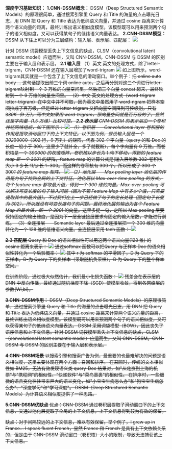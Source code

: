 **深度学习基础知识：**
**1.CNN-DSSM概念：**
DSSM（Deep Structured Semantic Models）的原理很简单，通过搜索引擎里 Query 和 Title 的海量的点击曝光日志，用 DNN 把 Query 和 Title 表达为低纬语义向量，并通过 cosine 距离来计算两个语义向量的距离，最终训练出语义相似度模型。该模型既可以用来预测两个句子的语义相似度，又可以获得某句子的低纬语义向量表达。
**2.CNN-DSSM模型：**
DSSM 从下往上可以分为三层结构：输入层、表示层、匹配层：
![](https://ai-studio-static-online.cdn.bcebos.com/46db12d09ad74c618fc377ad6b98311d4ac176b4a0fa4127ae7dd46da289b3bb)

针对 DSSM 词袋模型丢失上下文信息的缺点，CLSM（convolutional latent semantic model）应运而生，又叫 CNN-DSSM。CNN-DSSM 与 DSSM 的区别主要在于输入层和表示层。
**2.1 输入层**
（1）英文
英文的处理方式，除了letter-trigram，CNN-DSSM 还在输入层增加了word-trigram
![](https://ai-studio-static-online.cdn.bcebos.com/2f2af54a5e8e45abae387621e9cd212b661858e775bf4e97b8ae353752265a3c)
如上图所示，word-trigram其实就是一个包含了上下文信息的滑动窗口。举个例子：把<s> online auto body ... <s>这句话提取出前三个词<s> online auto，之后再分别对这三个词进行letter-trigram映射到一个 3 万维的向量空间里，然后把三个向量 concat 起来，最终映射到一个 9 万维的向量空间里。
（2）中文
英文的处理方式（word-trigram letter-trigram）在中文中并不可取，因为英文中虽然用了 word-ngram 把样本空间拉成了百万级，但是经过 letter-trigram 又把向量空间降到可控级别，只有 3*30K（9 万）。而中文如果用 word-trigram，那向量空间就是百万级的了，显然还是字向量（1.5 万维）比较可控。
**2.2 表示层**
CNN-DSSM 的表示层由一个卷积神经网络组成，如下图所示：
![](https://ai-studio-static-online.cdn.bcebos.com/4b70517c7eb74c9cb557d6b8babd898f0bbd246d4f6f4046bd7fddd41faadb03)
 （1）卷积层——Convolutional layer
卷积层的作用是提取滑动窗口下的上下文特征。以下图为例，假设输入层是一个 302*90000（302 行，9 万列）的矩阵，代表 302 个字向量（query 的和 Doc 的长度一般小于 300，这里少了就补全，多了就截断），每个字向量有 9 万维。而卷积核是一个 3*90000 的权值矩阵，卷积核以步长为 1 向下移动，得到的 feature map 是一个 300*1 的矩阵，feature map 的计算公式是(输入层维数 302-卷积核大小 3 步长 1)/步长 1=300。而这样的卷积核有 300 个，所以形成了 300 个 300*1 的 feature map 矩阵。
![](https://ai-studio-static-online.cdn.bcebos.com/9e27c555893e4dbfa17bfbcbca57522d90d296ed70114ec28f734de582517d9a)
  （2）池化层——Max pooling layer
池化层的作用是为句子找到全局的上下文特征。池化层以 Max-over-time pooling 的方式，每个 feature map 都取最大值，得到一个 300 维的向量。Max-over-pooling 可以解决可变长度的句子输入问题（因为不管 Feature Map 中有多少个值，只需要提取其中的最大值）。不过我们在上一步已经做了句子的定长处理（固定句子长度为 302），所以就没有可变长度句子的问题。最终池化层的输出为各个 Feature Map 的最大值，即一个 300*1 的向量。这里多提一句，之所以 Max pooling 层要保持固定的输出维度，是因为下一层全链接层要求有固定的输入层数，才能进行训练。
（3）全连接层——Semantic layer
最后通过全连接层把一个 300 维的向量转化为一个 128 维的低维语义向量。全连接层采用 tanh 函数：
![](https://ai-studio-static-online.cdn.bcebos.com/35935b6adf934ffaa06136b90fe60c6596b9732e5e1b496da3c99c1c511baed4)
  
**2.3 匹配层**
 Query 和 Doc 的语义相似性可以用这两个语义向量(128 维) 的 cosine 距离来表示：
![](https://ai-studio-static-online.cdn.bcebos.com/5d122db4fd9243b49e322f2ed6ea400f6dfcea78444f43e485a63ebccc25f535)
通过softmax 函数可以把Query 与正样本 Doc 的语义相似性转化为一个后验概率：
![](https://ai-studio-static-online.cdn.bcebos.com/dee47c7073264ed38135593605f6108377ce504daaa941cabaee356c310112e5)
其中 r 为 softmax 的平滑因子，D 为 Query 下的正样本，D-为 Query 下的负样本（采取随机负采样），D 为 Query 下的整个样本空间。

在训练阶段，通过极大似然估计，我们最小化损失函数：
![](https://ai-studio-static-online.cdn.bcebos.com/9b73576642014b69805c82578d488455fb75536e45734de49363fb64c2707975)
残差会在表示层的 DNN 中反向传播，最终通过随机梯度下降（SGD）使模型收敛，得到各网络层的参数{Wi,bi}。

**3.CNN-DSSM作用：**
  DSSM（Deep Structured Semantic Models）的原理很简单，通过搜索引擎里 Query 和 Title 的海量的点击曝光日志，用 DNN 把 Query 和 Title 表达为低纬语义向量，并通过 cosine 距离来计算两个语义向量的距离，最终训练出语义相似度模型。该模型既可以用来预测两个句子的语义相似度，又可以获得某句子的低纬语义向量表达。
  DSSM 采用词袋模型（BOW），因此丧失了语序信息和上下文信息。针对 DSSM 词袋模型丢失上下文信息的缺点，CLSM（convolutional latent semantic model）应运而生，又叫 CNN-DSSM。CNN-DSSM 与 DSSM 的区别主要在于输入层和表示层。

**4.CNN-DSSM场景**
以搜索引擎和搜索广告为例，最重要的也最难解决的问题是语义相似度，这里主要体现在两个方面：召回和排序。
在召回时，传统的文本相似性如 BM25，无法有效发现语义类 query-Doc 结果对，如"从北京到上海的机票"与"携程网"的相似性、"快递软件"与"菜鸟裹裹"的相似性。
在排序时，一些细微的语言变化往往带来巨大的语义变化，如"小宝宝生病怎么办"和"狗宝宝生病怎么办"、"深度学习"和"学习深度"。
DSSM（Deep Structured Semantic Models）为计算语义相似度提供了一种思路。

**5.CNN-DSSM优缺点**
优点：CNN-DSSM 通过卷积层提取了滑动窗口下的上下文信息，又通过池化层提取了全局的上下文信息，上下文信息得到较为有效的保留。

缺点：对于间隔较远的上下文信息，难以有效保留。举个例子，I grew up in France... I speak fluent French，显然 France 和 French 是具有上下文依赖关系的，但是由于 CNN-DSSM 滑动窗口（卷积核）大小的限制，导致无法捕获该上下文信息。
